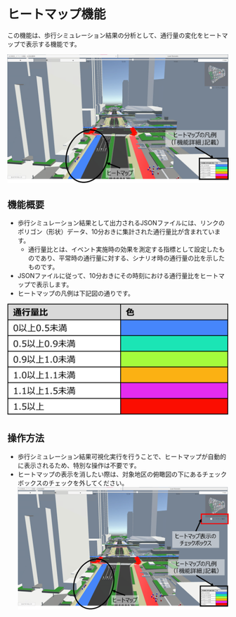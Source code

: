 # ヒートマップ機能
この機能は、歩行シミュレーション結果の分析として、通行量の変化をヒートマップで表示する機能です。

![](../images/heatmap.png)

## 機能概要
- 歩行シミュレーション結果として出力されるJSONファイルには、リンクのポリゴン（形状）データ、10分おきに集計された通行量比が含まれています。
    - 通行量比とは、イベント実施時の効果を測定する指標として設定したものであり、平常時の通行量に対する、シナリオ時の通行量の比を示したものです。
- JSONファイルに従って、10分おきにその時刻における通行量比をヒートマップで表示します。
- ヒートマップの凡例は下記図の通りです。

![](../images/heatmap-legends.png)

## 操作方法
- 歩行シミュレーション結果可視化実行を行うことで、ヒートマップが自動的に表示されるため、特別な操作は不要です。
- ヒートマップの表示を消したい際は、対象地区の俯瞰図の下にあるチェックボックスのチェックを外してください。
![](../images/heatmap_checkbox.png)
